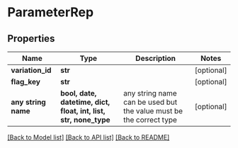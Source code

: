 # ParameterRep


## Properties
Name | Type | Description | Notes
------------ | ------------- | ------------- | -------------
**variation_id** | **str** |  | [optional] 
**flag_key** | **str** |  | [optional] 
**any string name** | **bool, date, datetime, dict, float, int, list, str, none_type** | any string name can be used but the value must be the correct type | [optional]

[[Back to Model list]](../README.md#documentation-for-models) [[Back to API list]](../README.md#documentation-for-api-endpoints) [[Back to README]](../README.md)


